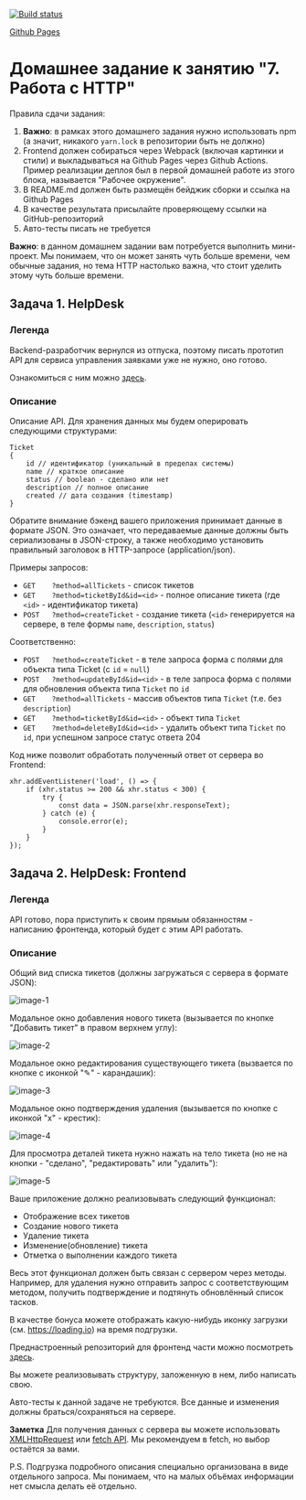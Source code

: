 [![Build status](https://github.com/Natasha01013/ahj-hw7-task1-2-helpdesk/actions/workflows/deploy.yml/badge.svg)](https://github.com/Natasha01013/ahj-hw7-task1-2-helpdesk/actions/workflows/deploy.yml)   

[Github Pages](https://natasha01013.github.io/ahj-hw7-task1-2-helpdesk/)   

# Домашнее задание к занятию "7. Работа с HTTP"

Правила сдачи задания:

1. **Важно**: в рамках этого домашнего задания нужно использовать npm (а значит, никакого `yarn.lock` в репозитории быть не должно)  
2. Frontend должен собираться через Webpack (включая картинки и стили) и выкладываться на Github Pages через Github Actions.   
Пример реализации деплоя был в первой домашней работе из этого блока, называется "Рабочее окружение".  
3. В README.md должен быть размещён бейджик сборки и ссылка на Github Pages  
4. В качестве результата присылайте проверяющему ссылки на GitHub-репозиторий  
5. Авто-тесты писать не требуется  
   
**Важно**: в данном домашнем задании вам потребуется выполнить мини-проект. Мы понимаем, что он может занять чуть больше времени, чем обычные задания, но тема HTTP настолько важна, что стоит уделить этому чуть больше времени.  

## Задача 1. HelpDesk  
### Легенда  

Backend-разработчик вернулся из отпуска, поэтому писать прототип API для сервиса управления заявками уже не нужно, оно готово.   

Ознакомиться с ним можно [здесь](https://github.com/Natasha01013/ahj-hw7-task1-2-helpdesk-backend/tree/main).  

### Описание  
Описание API. Для хранения данных мы будем оперировать следующими структурами:  

```
Ticket
{
    id // идентификатор (уникальный в пределах системы)
    name // краткое описание
    status // boolean - сделано или нет
    description // полное описание
    created // дата создания (timestamp)
}
```

Обратите внимание бэкенд вашего приложения принимает данные в формате JSON. Это означает, что передаваемые данные должны быть сериализованы в JSON-строку, а также необходимо установить правильный заголовок в HTTP-запросе (application/json).  

Примеры запросов:  

* `GET    ?method=allTickets` - список тикетов  
* `GET    ?method=ticketById&id=<id>` - полное описание тикета (где `<id>` - идентификатор тикета)  
* `POST   ?method=createTicket` - создание тикета (`<id>` генерируется на сервере, в теле формы `name`, `description`, `status`)  

Соответственно:  

* `POST   ?method=createTicket` - в теле запроса форма с полями для объекта типа Ticket (с `id` = `null`)  
* `POST   ?method=updateById&id=<id>` - в теле запроса форма с полями для обновления объекта типа `Ticket` по `id`  
* `GET    ?method=allTickets`  - массив объектов типа `Ticket` (т.е. без `description`)  
* `GET    ?method=ticketById&id=<id>` - объект типа `Ticket ` 
* `GET    ?method=deleteById&id=<id>` - удалить объект типа `Ticket` по `id`, при успешном запросе статус ответа 204  

Код ниже позволит обработать полученный ответ от сервера во Frontend:  
```
xhr.addEventListener('load', () => {
    if (xhr.status >= 200 && xhr.status < 300) {
        try {
            const data = JSON.parse(xhr.responseText);
        } catch (e) {
            console.error(e);
        }
    }
});
```

## Задача 2. HelpDesk: Frontend  
### Легенда  
API готово, пора приступить к своим прямым обязанностям - написанию фронтенда, который будет с этим API работать.  

### Описание  
Общий вид списка тикетов (должны загружаться с сервера в формате JSON):  

![image-1](https://github.com/netology-code/ahj-homeworks/blob/AHJ-50/http/pic/helpdesk.png)  

Модальное окно добавления нового тикета (вызывается по кнопке "Добавить тикет" в правом верхнем углу):  

![image-2](https://github.com/netology-code/ahj-homeworks/blob/AHJ-50/http/pic/helpdesk-2.png)  

Модальное окно редактирования существующего тикета (вызвается по кнопке с иконкой "✎" - карандашик):  

![image-3](https://github.com/netology-code/ahj-homeworks/blob/AHJ-50/http/pic/helpdesk-3.png)  

Модальное окно подтверждения удаления (вызывается по кнопке с иконкой "x" - крестик):  

![image-4](https://github.com/netology-code/ahj-homeworks/blob/AHJ-50/http/pic/helpdesk-4.png)  

Для просмотра деталей тикета нужно нажать на тело тикета (но не на кнопки - "сделано", "редактировать" или "удалить"):  

![image-5](https://github.com/netology-code/ahj-homeworks/blob/AHJ-50/http/pic/helpdesk-5.png)  

Ваше приложение должно реализовывать следующий функционал:  

* Отображение всех тикетов  
* Создание нового тикета  
* Удаление тикета  
* Изменение(обновление) тикета  
* Отметка о выполнении каждого тикета  

Весь этот функционал должен быть связан с сервером через методы. Например, для удаления нужно отправить запрос с соответствующим методом, получить подтверждение и подтянуть обновлённый список тасков.  

В качестве бонуса можете отображать какую-нибудь иконку загрузки (см. https://loading.io) на время подгрузки.  

Преднастроенный репозиторий для фронтенд части можно посмотреть [здесь](https://github.com/netology-code/ahj-homeworks/tree/AHJ-50/http/helpdesk/frontend).  

Вы можете реализовывать структуру, заложенную в нем, либо написать свою.  

Авто-тесты к данной задаче не требуются. Все данные и изменения должны браться/сохраняться на сервере.  

**Заметка**
Для получения данных с сервера вы можете использовать [XMLHttpRequest](https://developer.mozilla.org/ru/docs/Web/API/XMLHttpRequest/Using_XMLHttpRequest) или [fetch API](https://developer.mozilla.org/ru/docs/Web/API/Fetch_API/Using_Fetch). Мы рекомендуем в fetch, но выбор остаётся за вами.  

P.S. Подгрузка подробного описания специально организована в виде отдельного запроса. Мы понимаем, что на малых объёмах информации нет смысла делать её отдельно.  